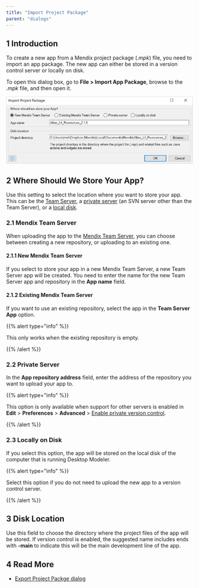 ```yaml
---
title: "Import Project Package"
parent: "dialogs"
---
```

## 1 Introduction

To create a new app from a Mendix project package (*.mpk*) file, you need to import an app package. The new app can either be stored in a version control server or locally on disk.

To open this dialog box,  go to **File > Import App Package**, browse to the *.mpk* file, and then open it.

![](attachments/import-project-package-dialog/import-project-package.png)

## 2 Where Should We Store Your App?

Use this setting to select the location where you want to store your app. This can be the [Team Server](#team-server), a [private server](#private-server) (an SVN server other than the Team Server), or a [local disk](#local).

### 2.1 Mendix Team Server

When uploading the app to the [Mendix Team Server](team-server), you can choose between creating a new repository, or uploading to an existing one.

#### 2.1.1 New Mendix Team Server

If you select to store your app in a new Mendix Team Server, a new Team Server app will be created. You need to enter the name for the new Team Server app and repository in the **App name** field. 

#### 2.1.2 Existing Mendix Team Server

If you want to use an existing repository, select the app in the **Team Server App** option.

{{% alert type="info" %}}

This only works when the existing repository is empty.

{{% /alert %}}

### 2.2 Private Server

In the **App repository address** field, enter the address of the repository you want to upload your app to.

{{% alert type="info" %}}

This option is only available when support for other servers is enabled in **Edit** > **Preferences** > **Advanced** > [Enable private version control](preferences-dialog#enable).

{{% /alert %}}

### 2.3 Locally on Disk

If you select this option, the app will be stored on the local disk of the computer that is  running Desktop Modeler.

{{% alert type="info" %}}

Select this option if you do not need to upload the new app to a version control server. 

{{% /alert %}}

## 3 Disk Location

Use this field to choose the directory where the project files of the app will be stored. If version control is enabled, the suggested name includes ends with **-main** to indicate this will be the main development line of the app.

## 4 Read More

* [Export Project Packge dialog](export-project-package-dialog)
